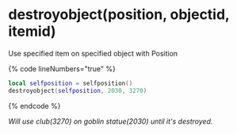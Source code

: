 # destroyobject(position, objectid, itemid)

Use specified item on specified object with Position

{% code lineNumbers="true" %}
```lua
local selfposition = selfposition()
destroyobject(selfposition, 2030, 3270)
```

{% endcode %}

_Will use club(3270) on goblin statue(2030) until it's destroyed._